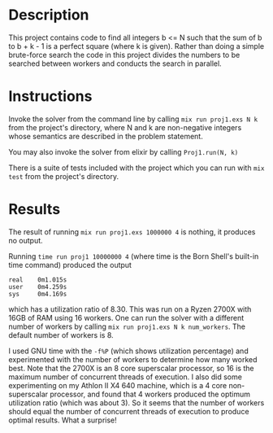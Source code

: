# Description
This project contains code to find all integers b <= N such that the sum of b to b + k - 1
is a perfect square (where k is given). Rather than doing a simple brute-force search the code
in this project divides the numbers to be searched between workers and conducts the search in
parallel.
 
# Instructions
Invoke the solver from the command line by calling
`mix run proj1.exs N k`
from the project's directory, where N and k are non-negative integers
whose semantics are described in the problem statement.

You may also invoke the solver from elixir by calling
`Proj1.run(N, k)`

There is a suite of tests included with the project which you can run with
`mix test` from the project's directory.

# Results
The result of running `mix run proj1.exs 1000000 4` is nothing, it produces no output.

Running `time run proj1 10000000 4` (where time is the Born Shell's built-in time command)
produced the output
```
real    0m1.015s
user    0m4.259s
sys     0m4.169s
```
which has a utilization ratio of 8.30. This was run on a Ryzen 2700X with 16GB of RAM using
16 workers. One can run the solver with a different number of
workers by calling `mix run proj1.exs N k num_workers`. The default number of workers is 8.

I used GNU time with the `-f%P` (which shows utilization percentage) and experimented with 
the number of workers to determine how many worked best. Note that the 2700X
is an 8 core superscalar processor, so 16 is the maximum number of concurrent threads of execution.
I also did some experimenting on my Athlon II X4 640 machine, which is a 4 core non-superscalar
processor, and found that 4 workers produced the optimum utilization ratio (which was about 3). So
it seems that the number of workers should equal the number of concurrent threads of execution to
produce optimal results. What a surprise!
